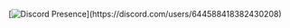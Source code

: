 [![Discord Presence](https://lanyard-profile-readme.vercel.app/api/644588418382430208?theme=dark&bg=003300ecf&animated=false&hideDiscrim=true&borderRadius=30px&idleMessage=Probably%20doing%20something%20else...)](https://discord.com/users/644588418382430208)
